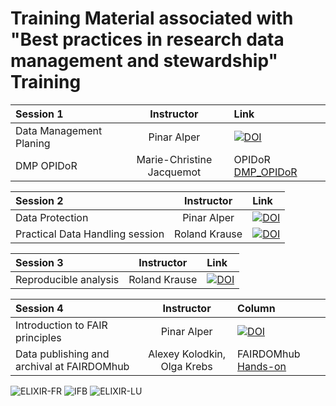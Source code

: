 # Training Material associated with "Best practices in research data management and stewardship" Training

Session 1 | Instructor | Link
:----- | :----: | :-----
Data Management Planing | Pinar Alper | [![DOI](https://zenodo.org/badge/DOI/10.5281/zenodo.4066560.svg)](https://doi.org/10.5281/zenodo.4066560)
DMP OPIDoR | Marie-Christine Jacquemot| OPIDoR <a href="DMPOPIDoR_ELIXIR_FR_LU_20201005.pdf">DMP_OPIDoR</a>


Session 2 | Instructor | Link
:----- | :----: | :-----
Data Protection | Pinar Alper | [![DOI](https://zenodo.org/badge/DOI/10.5281/zenodo.4068199.svg)](https://doi.org/10.5281/zenodo.4068199)
Practical Data Handling session | Roland Krause | [![DOI](https://zenodo.org/badge/DOI/10.5281/zenodo.4068228.svg)](https://doi.org/10.5281/zenodo.4068228)

Session 3 | Instructor | Link
:----- | :----: | :-----
Reproducible analysis  | Roland Krause | [![DOI](https://zenodo.org/badge/DOI/10.5281/zenodo.4071506.svg)](https://doi.org/10.5281/zenodo.4071506)


Session 4 | Instructor | Column
:----- | :----: | :-----
Introduction to FAIR principles | Pinar Alper | [![DOI](https://zenodo.org/badge/DOI/10.5281/zenodo.4073346.svg)](https://doi.org/10.5281/zenodo.4073346)
Data publishing and archival at FAIRDOMhub  | Alexey Kolodkin, Olga Krebs | FAIRDOMhub <a href="HandsOn_FAIRDOM_Training_ELIXIR_FR.pdf">Hands-on</a>

![ELIXIR-FR](https://ifb-elixirfr.github.io/ELIXIR-DMP-DS-training/elixir_fr_2.jpg) ![IFB](https://ifb-elixirfr.github.io/ReproHackathon/logo-ifb.png) ![ELIXIR-LU](https://ifb-elixirfr.github.io/ELIXIR-DMP-DS-training/elixir-luxembourg-logo-1.jpg)
